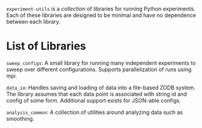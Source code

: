 `experiment-utils` is a *collection* of libraries for running Python experiments. Each of these libraries are designed to be minimal and have no dependence between each library.

# List of Libraries

`sweep_configs`: A small library for running many independent experiments to sweep over different configurations. Supports parallelization of runs using mpi.

`data_io`: Handles saving and loading of data into a file-based ZODB system. The library assumes that each data point is associated with string id and config of some form. Additional support exists for JSON-able configs.

`analysis_common`: A collection of utilities around analyzing data such as smoothing. 